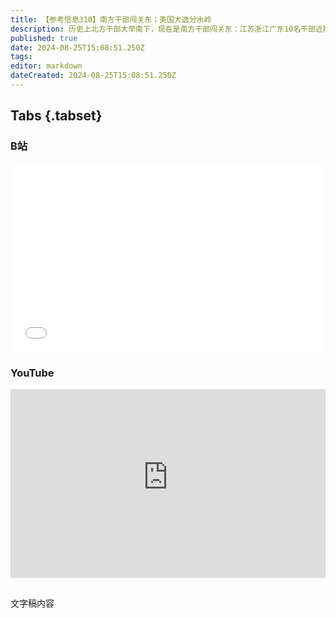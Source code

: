 ```yaml
---
title: 【参考信息310】南方干部闯关东；美国大选分水岭
description: 历史上北方干部大举南下，现在是南方干部闯关东：江苏浙江广东10名干部近期调任东北三省，以75后厅级为主。云南城投原董事长第三次被查，非常罕见，云南曲靖官场持续地震，一批退休厅局级也被查。美国大选大概是我国网民线上参与度最高的选举活动，离投票100天出头，特朗普遇刺，拜登没挡住逼宫，退选支持哈里斯，2025计划，一系列戏剧性事件开启更加动荡的下半场。朝鲜外交官接连出事，韩国首次任命脱北者为副部级官员。
published: true
date: 2024-08-25T15:08:51.250Z
tags: 
editor: markdown
dateCreated: 2024-08-25T15:08:51.250Z
---
```


## Tabs {.tabset}
### B站
<div style="position: relative; padding: 30% 45%;">
<iframe style="position: absolute; width: 100%; height: 100%; left: 0; top: 0;" src="//player.bilibili.com/player.html?&bvid=BV13W42197Ms&page=1&as_wide=1&high_quality=1&danmaku=1&autoplay=0" scrolling="no" border="0" frameborder="no" framespacing="0" allowfullscreen="true"></iframe>
</div>

### YouTube
<div style="position: relative; padding: 30% 45%;">
<iframe style="position: absolute; top: 0; left: 0; width: 100%; height: 100%;" src="https://www.youtube-nocookie.com/embed/YouTubeVID" title="YouTube video player" frameborder="0" allow="accelerometer; autoplay; clipboard-write; encrypted-media; gyroscope; picture-in-picture" allowfullscreen></iframe>
</div>

## 

文字稿内容
